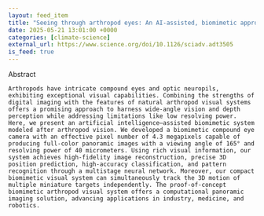 ```yaml
---
layout: feed_item
title: "Seeing through arthropod eyes: An AI-assisted, biomimetic approach for high-resolution, multi-task imaging | Science Advances"
date: 2025-05-21 13:01:00 +0000
categories: [climate-science]
external_url: https://www.science.org/doi/10.1126/sciadv.adt3505
is_feed: true
---
```


Abstract
   
   
    Arthropods have intricate compound eyes and optic neuropils, exhibiting exceptional visual capabilities. Combining the strengths of digital imaging with the features of natural arthropod visual systems offers a promising approach to harness wide-angle vision and depth perception while addressing limitations like low resolving power. Here, we present an artificial intelligence–assisted biomimetic system modeled after arthropod vision. We developed a biomimetic compound eye camera with an effective pixel number of 4.3 megapixels capable of producing full-color panoramic images with a viewing angle of 165° and resolving power of 40 micrometers. Using rich visual information, our system achieves high-fidelity image reconstruction, precise 3D position prediction, high-accuracy classification, and pattern recognition through a multistage neural network. Moreover, our compact biomimetic visual system can simultaneously track the 3D motion of multiple miniature targets independently. The proof-of-concept biomimetic arthropod visual system offers a computational panoramic imaging solution, advancing applications in industry, medicine, and robotics.

